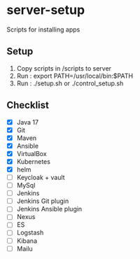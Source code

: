# server-setup

Scripts for installing apps

## Setup
1. Copy scripts in /scripts to server
2. Run : export PATH=/usr/local/bin:$PATH
2. Run : ./setup.sh or ./control_setup.sh

## Checklist
- [x] Java 17
- [x] Git
- [x] Maven
- [x] Ansible
- [x] VirtualBox
- [x] Kubernetes
- [x] helm
- [ ] Keycloak + vault
- [ ] MySql
- [ ] Jenkins
- [ ] Jenkins Git plugin
- [ ] Jenkins Ansible plugin
- [ ] Nexus
- [ ] ES
- [ ] Logstash
- [ ] Kibana
- [ ] Mailu